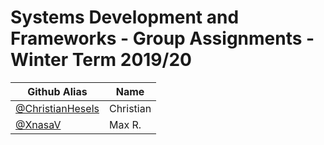# Systems Development and Frameworks - Group Assignments - Winter Term 2019/20

| Github Alias                                         | Name         |
| ---------------------------------------------------- | ------------ |
| [@ChristianHesels](https://github.com/ChristianHesels)                     | Christian     |
| [@XnasaV](https://github.com/XnasaV) | Max R.       |
